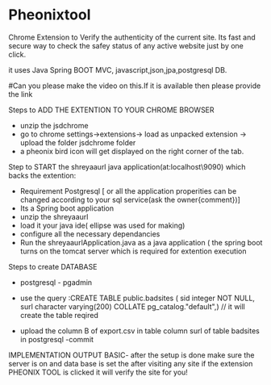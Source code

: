 
# Pheonixtool
Chrome Extension to Verify the authenticity of the current site.
Its fast and secure way to check the safey status of any active website just by one click.


it uses Java Spring BOOT MVC, javascript,json,jpa,postgresql DB.
 
#Can you please make the video on this.If it is available then please provide the link 




Steps to ADD THE EXTENTION TO YOUR CHROME BROWSER
- unzip the jsdchrome
- go to chrome settings->extensions-> load as unpacked extension -> upload the folder jsdchrome folder
- a pheonix bird icon will get displayed on the right corner of the tab.


Step to START the shreyaaurl java application(at:localhost\9090) which backs the extention:
- Requirement Postgresql [ or all the application properities can be changed according to your sql service(ask the owner{comment})]
- Its a Spring boot application
- unzip the shreyaaurl 
- load it your java ide( ellipse was used for making)
- configure all the necessary dependancies
- Run the shreyaaurlApplication.java as a java application ( the spring boot turns on the tomcat server which is required for extention execution


Steps to create DATABASE
- postgresql - pgadmin
- use the query :CREATE TABLE public.badsites
(
    sid integer NOT NULL,
    surl character varying(200) COLLATE pg_catalog."default",) // it will create the table reqired
    
- upload the column B of export.csv in table column surl of table badsites in postgresql
-commit

IMPLEMENTATION OUTPUT BASIC-
after the setup is done make sure the server is on and data base is set
the after visiting any site if the extension PHEONIX TOOL is clicked it will verify the site for you! 
